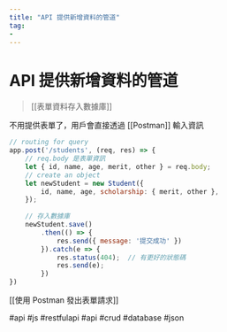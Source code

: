 ```yaml
---
title: "API 提供新增資料的管道"
tag: 
- 
---
```

# API 提供新增資料的管道
>[[表單資料存入數據庫]]

不用提供表單了，用戶會直接透過 [[Postman]] 輸入資訊

```js
// routing for query
app.post('/students', (req, res) => {
	// req.body 是表單資訊
	let { id, name, age, merit, other } = req.body;
	// create an object
	let newStudent = new Student({
		id, name, age, scholarship: { merit, other },
	});
	
	// 存入數據庫
	newStudent.save()
		.then(() => {
			res.send({ message: '提交成功' })
		}).catch(e => {
			res.status(404);  // 有更好的狀態碼
			res.send(e);
		})
}) 
```

[[使用 Postman 發出表單請求]]

#api #js #restfulapi #api #crud #database #json 
